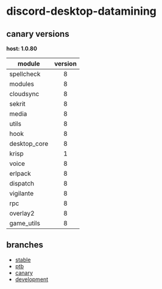 # discord-desktop-datamining

## canary versions

**host: 1.0.80**

| module | version |
| ------ | :-----: |
| spellcheck | 8 |
| modules | 8 |
| cloudsync | 8 |
| sekrit | 8 |
| media | 8 |
| utils | 8 |
| hook | 8 |
| desktop_core | 8 |
| krisp | 1 |
| voice | 8 |
| erlpack | 8 |
| dispatch | 8 |
| vigilante | 8 |
| rpc | 8 |
| overlay2 | 8 |
| game_utils | 8 |

## branches

- [stable](https://github.com/OpenAsar/discord-desktop-datamining/tree/stable)
- [ptb](https://github.com/OpenAsar/discord-desktop-datamining/tree/ptb)
- [canary](https://github.com/OpenAsar/discord-desktop-datamining/tree/canary)
- [development](https://github.com/OpenAsar/discord-desktop-datamining/tree/development)